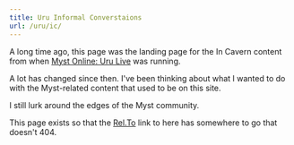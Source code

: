 ```yaml
---
title: Uru Informal Converstaions
url: /uru/ic/
---
```


A long time ago, this page was the landing page for the In Cavern content from when [Myst Online: Uru Live](https://www.mystonline.com/en/) was running.

A lot has changed since then.  I've been thinking about what I wanted to do with the Myst-related content that used to be on this site.

I still lurk around the edges of the Myst community.  

This page exists so that the [Rel.To](https://rel.to) link to here has somewhere to go that doesn't 404.
